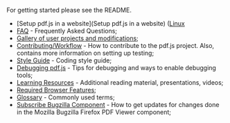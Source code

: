 For getting started please see the README.

+ [Setup pdf.js in a website](Setup pdf.js in a website) ([Linux](Setup-PDF.js-in-a-website-(Debian-Ubuntu\))/Windows/Mac)
+ [FAQ](wiki/Frequently-Asked-Questions) - Frequently Asked Questions;
+ [Gallery of user projects and modifications](wiki/Gallery-of-user-projects-and-modifications);
+ [Contributing/Workflow](wiki/Contributing) - How to contribute to the pdf.js project. Also, contains more information on setting up testing;
+ [Style Guide](wiki/Style-Guide) - Coding style guide;
+ [Debugging pdf.js](wiki/Debugging-pdf.js) - Tips for debugging and ways to enable debugging tools;
+ [Learning Resources](wiki/Additional-Learning-Resources) - Additional reading material, presentations, videos;
+ [Required Browser Features](wiki/Required-Browser-Features);
+ [Glossary](wiki/Glossary) - Commonly used terms;
+ [Subscribe Bugzilla Component](wiki/Subscripe-Mozilla%27s-Bugzilla-Firefox-PDF-Viewer-component) - How to get updates for changes done in the Mozilla Bugzilla Firefox PDF Viewer component;
